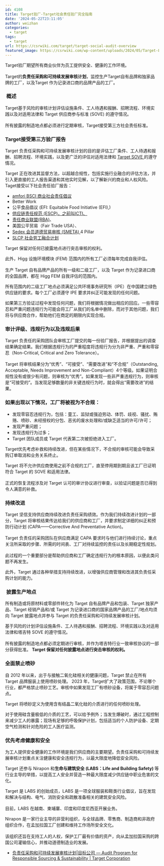 ```yaml
---
id: 4108
title: Target验厂-Target社会责任验厂完全指南
date: '2024-05-22T23:11:05'
author: weizhan
categories:
  - target
tags:
  - target
url: https://csrwiki.com/target/target-social-audit-overview
featured_image: https://csrwiki.com/wp-content/uploads/2024/05/Target-Logo.jpg
---
```


Target验厂期望所有商业伙伴为员工提供安全、健康的工作环境。\
\
Target的**负责任采购和可持续发展审核计划**，监控生产Target自有品牌和独家品牌的工厂，以及Target 作为记录进口商的品牌产品的工厂。

###  概述

Target基于风险的审核计划评估设施条件、工人待遇和报酬、招聘流程、环境实践以及对适用法律和 Target 供应商参与标准 (SOVE) 的遵守情况。\
\
所有披露的制造地点都必须进行定期审核，Target接受第三方社会责任标准。

### Target接受第三方验厂报告

Target 负责任采购和可持续发展审核计划的目的是评估工厂条件、工人待遇和报酬、招聘流程、环境实践，以及更广泛的评估对适用法律和 [Target SOVE ](https://csrwiki.com/target-audit-standards-of-vendor-engagement/)的遵守情况。

Target 正在改进其监督方法，以超越合规性，包括实施行业融合的评估方法，并引入更直接的工人报告渠道和其他实时见解，以了解新兴的商业和人权风险。Taget接受以下社会责任验厂报告：

- [amfori BSCI 商业社会责任倡议](https://csrwiki.com/bsci/)
- Better Work
- 公平食品倡议 (EFI: Equitable Food Initiative (EFI),)
- [供应链责任规范 (ESCP)，之前叫ICTI、](https://csrwiki.com/ietp/)
- [责任商业联盟(RBA)](https://csrwiki.com/rba/)、
- 美国公平贸易（Fair Trade USA）、
- [Sedex 会员道德贸易审核 (SMETA) ](https://csrwiki.com/sedex/)4 Pillar
- [SLCP 社会劳工融合计划](https://csrwiki.com/slcp/)

Target 保留对任何已披露地点进行突击审核的权利。

此外，Higg 设施环境模块 (FEM) 范围内的所有工厂必须每年完成自我评估。\
\
生产 Target 自有品牌产品的所有一级和二级工厂，以及 Target 作为记录进口商的全国品牌，都在 Higg FEM 自我评估的范围内。

所有范围内的二级工厂地点必须满足公共环境事务研究所（IPE）在中国建立绿色供应链的要求。每个工厂必须遵守 IPE 要求并纠正可能发现的任何问题。

如果第三方验证过程中发现任何问题，我们将根据情况做出相应的回应。一些零容忍和严重问题违规行为可能会将工厂从我们的名单中删除，而对于其他问题，我们将与供应商合作，帮助他们在商定的期限内实现合规。

### 审计评级、违规行为以及违规后果

Target 负责任的采购团队会审核工厂提交的每一份验厂报告，并根据提出的调查结果确定结果。我们根据违规行为的严重程度将违规行为分为非严重、严重和零容忍（Non-Critical, Critical and Zero Tolerance）。\
\
Target 将审核结果分为“优秀”、“可接受”、“需要改进”和“不合规”（Outstanding, Acceptable, Needs Improvement and Non-Compliant）4个等级。如果证明合规性没有或很少有问题，则审核为“优秀”。如果发现一些非严重违规行为，则审核是“可接受的”。当发现足够数量的非关键违规行为时，就会得出“需要改进”的结果。

### 如果出现以下情况，工厂将被视为不合规：

- 发现零容忍违规行为，包括：童工、监狱或强迫劳动、体罚、歧视、骚扰、贿赂、喷砂、未经授权的分包、恶劣的废水处理和/或缺乏适当的许可/许可；
- 发现严重问题；
- 发现违规行为过多；
- Target 团队成员或 Target 代表第二次被拒绝进入工厂。

Target优先考虑补救和持续改进，但在某些情况下，不合规的审核可能会导致采购订单取消和业务关系终止。

Target 将不允许供应商使用之前不合规的工厂，直至停用期到期且该工厂已证明符合 Target 的 SOVE 和适用法律。\
\
正式的恢复流程涉及对 Target 认可的审计协议进行审查，以验证问题是否已得到令人满意的补救。

### 持续改进

Target 坚信支持供应商持续改进负责任采购绩效。作为我们持续改进计划的一部分，Target 将审核结果传达给我们的供应商和工厂，并要求制定详细的纠正和预防行动计划 (CAPA——Corrective And Preventative Action)。\
\
Target 负责任的采购团队在供应商满足 CAPA 要求时与他们进行持续讨论，重点关注所采取的步骤、所需的时间表、工厂对持续监控的责任以及长期稳定性规划。\
\
此过程的一个重要部分是帮助供应商和工厂确定违规行为的根本原因，以便此类问题不再发生。

此外，Target 通过各种举措支持持续改进，以增强供应商管理和改进其负责任采购计划的能力。

###  披露生产地点

所有制造或将原材料或零部件转化为 Target 自有品牌产品和包装、Target 独家产品、Target 经销产品和/或 Target 为记录进口商的国家品牌产品的工厂/地点均须向 Target 披露地点并参与 Target 的负责任采购和可持续发展审核计划。

基于风险的计划评估设施条件、工人待遇和报酬、招聘流程、环境实践以及对适用法律和塔吉特 SOVE 的遵守情况。\
\
所有披露的制造地点都必须定期进行审核，并作为塔吉特行业一致审核协议的一部分获得批准。 **Target 保留对任何披露地点进行突击审核的权利。**

### 全面禁止喷砂

自 2012 年以来，出于与接触二氧化硅相关的健康问题，Target 禁止在所有 Target 品牌服装上使用喷砂处理。 2023 年，Target扩大了政策范围，不论哪个行业，都严格禁止喷砂工艺。审核中如果发现工厂有喷砂设备，将属于零容忍问题点。

Target 将喷砂定义为使用含有结晶二氧化硅的介质进行的任何喷砂处理。

对于使用硅含量极低的介质的工艺，可以给予例外；当发生爆破时，通过工程控制来减少工人的暴露；现场有足够的呼吸保护计划，包括适当的个人防护设备、定期空气检测和针对危险的工人医疗监测。

### 优先考虑健康和安全

为工人提供安全健康的工作环境是我们供应商的主要期望。负责任采购和可持续发展审核计划重点关注健康和安全违规行为，以最大限度地降低安全风险。

Target 还参与 Nirapon 和**生命与建筑安全 (LABS：Life and Building Safety)&#x20;**&#x7B49;行业主导的举措，以提高工人安全并营造一种最大限度减少供应链中职业危害的文化。

Target 是 LABS 的创始成员，LABS 是一项全球服装和鞋类行业倡议，旨在发现和解决与结构、电气、消防安全和疏散准备相关的建筑安全风险。\
\
目前，LABS 在越南、柬埔寨、印度和印度尼西亚开展业务。

Nirapon 是一家行业主导的非营利组织，与全球品牌、零售商、制造商和非政府组织合作，在孟加拉国工厂创建和维持工作场所安全文化。\
\
该组织还旨在支持工人的人权，保护工厂最有价值的资产，向从孟加拉国采购的跨国公司灌输信心，并推动道德制造业的发展。

- [负责任采购和可持续发展审核计划|目标公司 — Audit Program for Responsible Sourcing & Sustainability | Target Corporation](https://corporate.target.com/sustainability-governance/responsible-supply-chains/audit-program)
